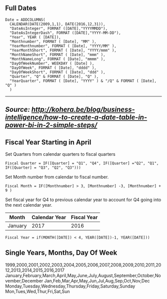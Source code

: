 
## Full Dates
```
Date = ADDCOLUMNS(
  CALENDAR(DATE(2009,1,1), DATE(2016,12,31)),
  "DateAsInteger", FORMAT ([DATE],"YYYYMMDD"),
  "DateAsIntegerDash", FORMAT ([DATE],"YYYY-MM-DD"),
  "Year", YEAR ( [DATE]),
  "Monthnumber", FORMAT ( [Date], "MM" ),
  "YearMonthnumber", FORMAT ( [Date], "YYYY/MM" ),
  "YearMonthShort", FORMAT ( [Date], "YYYY/mmm" ),
  "MonthNameShort", FORMAT ( [Date], "mmm" ),
  "MonthNameLong", FORMAT ( [Date], "mmmm" ),
  "DayOfWeekNumber", WEEKDAY ( [Date] ),
  "DayOfWeek", FORMAT ( [Date], "dddd" ),
  "DayOfWeekShort", FORMAT ( [Date], "ddd" ),
  "Quarter", "Q" & FORMAT ( [Date], "Q" ),
  "YearQuarter", FORMAT ( [Date], "YYYY" ) & "/Q" & FORMAT ( [Date], "Q" )
  )
```
---
*Source: http://kohera.be/blog/business-intelligence/how-to-create-a-date-table-in-power-bi-in-2-simple-steps/*
---


## Fiscal Year Starting in April
Set Quarters from calendar quarters to fiscal quarters
```
Fiscal Quarter = IF([Quarter] = "Q1", "Q4", IF([Quarter] ="Q2", "Q1", IF([Quarter] = "Q3", "Q2", "Q3")))
```

Set Month number from calendar to fiscal number.
```
Fiscal Month = IF([Monthnumber] > 3, [Monthnumber] -3, [Monthnumber] + 9 )
```

Set fiscal year for Q4 to previous calendar year to account for Q4 going into the next calendar year.

|Month|Calendar Year|Fiscal Year|
|---|---|---|
|January|2017|2016|
```
Fiscal Year = if(MONTH([DATE]) < 4, YEAR([DATE])-1, YEAR([DATE]))
```


## Single Years, Months, Day Of Week
1999,2000,2001,2002,2003,2004,2005,2006,2007,2008,2009,2010,2011,2012,2013,2014,2015,2016,2017
January,February,March,April,May,June,July,August,September,October,November,December
Jan,Feb,Mar,Apr,May,Jun,Jul,Aug,Sep,Oct,Nov,Dec
Monday,Tuesday,Wednesday,Thursday,Friday,Saturday,Sunday
Mon,Tues,Wed,Thur,Fri,Sat,Sun
